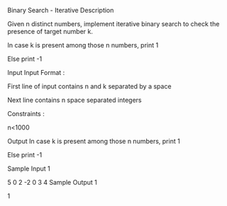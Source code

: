 


Binary Search - Iterative
Description

Given n distinct numbers, implement iterative binary search to check the presence of target number k.

In case k is present among those n numbers, print 1

Else print -1


Input
Input Format :

First line of input contains n and k separated by a space

Next line contains n space separated integers

Constraints :

n<1000




Output
In case k is present among those n numbers, print 1

Else print -1


Sample Input 1 

5 0
2 -2 0 3 4
Sample Output 1

1